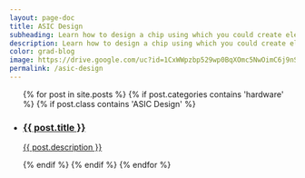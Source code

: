 ```yaml
---
layout: page-doc
title: ASIC Design
subheading: Learn how to design a chip using which you could create electronics applications.
description: Learn how to design a chip using which you could create electronics applications.
color: grad-blog
image: https://drive.google.com/uc?id=1CxWWpzbp529wp0BqXOmc5NwOimC6j9nS
permalink: /asic-design
---
```


<div class="home-container">
  <div class="home-articles">
    <div class="home-wrapper">
      <div class="page-holder">
        <ul>
        {% for post in site.posts %}
          {% if post.categories contains 'hardware' %}
          		{% if post.class contains 'ASIC Design' %}
		            <li>
                  <a class="post-link" href="{{ site.baseurl }}{{ post.url }}">
                    <div class="page-treasure-wrapper">
                      <div class="page-treasure-image" >
                        <div style="background-image: url('{{ post.image }}')"></div>
                      </div>
                      <div class="page-treasure">
                        <h3>{{ post.title }}</h3>
                        <p>{{ post.description }}</p>
                      </div>
                    </div>
                  </a>
                </li>
            	{% endif %}
            {% endif %}
        {% endfor %}
        </ul>
      </div>
    </div>
  </div>
</div>